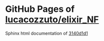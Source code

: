 GitHub Pages of [lucacozzuto/elixir_NF](https://github.com/lucacozzuto/elixir_NF.git)
===
Sphinx html documentation of [3140d1d1](https://github.com/lucacozzuto/elixir_NF/tree/3140d1d134bd6e055c5cc73731af082606477539)
